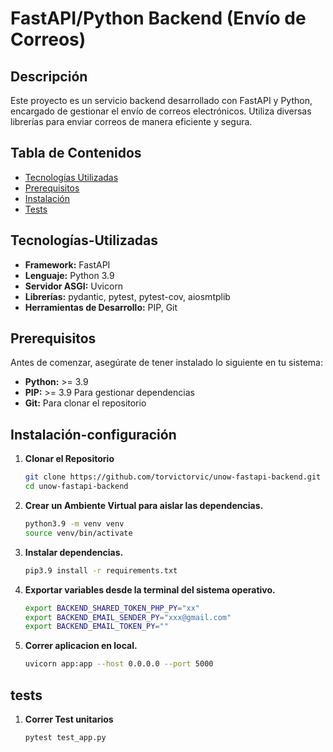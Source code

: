 # FastAPI/Python Backend (Envío de Correos)

## Descripción

Este proyecto es un servicio backend desarrollado con FastAPI y Python, encargado de gestionar el envío de correos electrónicos. Utiliza diversas librerías para enviar correos de manera eficiente y segura.

## Tabla de Contenidos

- [Tecnologías Utilizadas](#tecnologías-utilizadas)
- [Prerequisitos](#prerequisitos)
- [Instalación](#instalación-configuración)
- [Tests](#tests)

## Tecnologías-Utilizadas

- **Framework:** FastAPI
- **Lenguaje:** Python 3.9
- **Servidor ASGI:** Uvicorn
- **Librerías:** pydantic, pytest, pytest-cov, aiosmtplib
- **Herramientas de Desarrollo:** PIP, Git

## Prerequisitos

Antes de comenzar, asegúrate de tener instalado lo siguiente en tu sistema:

- **Python:** >= 3.9
- **PIP:** >= 3.9 Para gestionar dependencias
- **Git:** Para clonar el repositorio

## Instalación-configuración

1. **Clonar el Repositorio**

   ```bash
   git clone https://github.com/torvictorvic/unow-fastapi-backend.git
   cd unow-fastapi-backend

2. **Crear un Ambiente Virtual para aislar las dependencias.**

   ```bash
   python3.9 -m venv venv
   source venv/bin/activate


3. **Instalar dependencias.**

   ```bash
   pip3.9 install -r requirements.txt


4. **Exportar variables desde la terminal del sistema operativo.**

   ```bash
   export BACKEND_SHARED_TOKEN_PHP_PY="xx"
   export BACKEND_EMAIL_SENDER_PY="xxx@gmail.com"
   export BACKEND_EMAIL_TOKEN_PY=""

5. **Correr aplicacion en local.**
   ```bash
   uvicorn app:app --host 0.0.0.0 --port 5000


## tests

1. **Correr Test unitarios**
   ```bash
   pytest test_app.py

